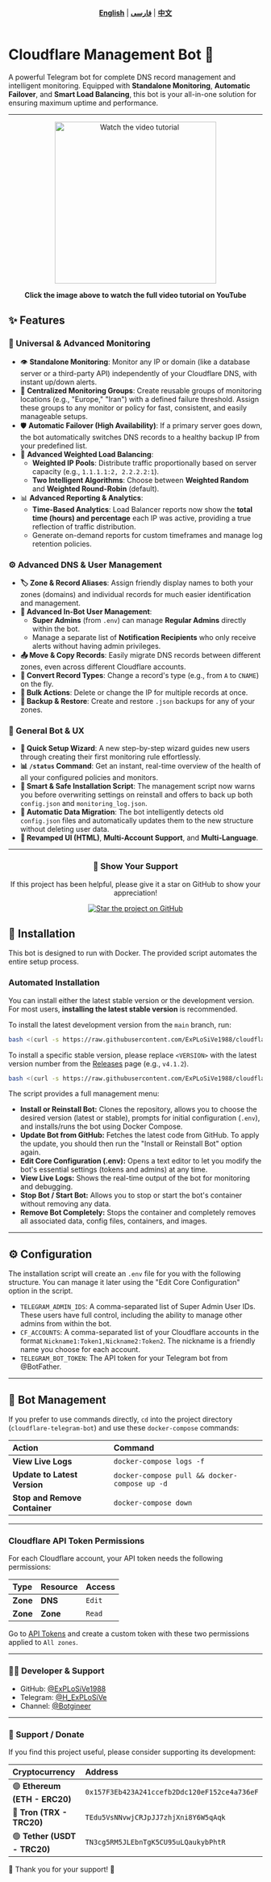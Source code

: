 <div align="center">
  <strong><a href="README.md">English</a></strong> | <strong><a href="README-FA.md">فارسی</a></strong> | <strong><a href="README-CH.md">中文</a></strong>
</div>
<br>

# Cloudflare Management Bot 🐳
A powerful Telegram bot for complete DNS record management and intelligent monitoring. Equipped with **Standalone Monitoring**, **Automatic Failover**, and **Smart Load Balancing**, this bot is your all-in-one solution for ensuring maximum uptime and performance.

---
<div align="center">
  <a href="https://www.youtube.com/watch?v=OOQ9rtHqeFQ" target="_blank">
    <img src="https://img.youtube.com/vi/OOQ9rtHqeFQ/hqdefault.jpg" alt="Watch the video tutorial" width="320">
  </a>
  <p><strong>Click the image above to watch the full video tutorial on YouTube</strong></p>
</div>

## ✨ Features

### 🚀 Universal & Advanced Monitoring
*   👁️ **Standalone Monitoring**: Monitor any IP or domain (like a database server or a third-party API) independently of your Cloudflare DNS, with instant up/down alerts.
*   📍 **Centralized Monitoring Groups**: Create reusable groups of monitoring locations (e.g., "Europe," "Iran") with a defined failure threshold. Assign these groups to any monitor or policy for fast, consistent, and easily manageable setups.
*   🛡️ **Automatic Failover (High Availability)**: If a primary server goes down, the bot automatically switches DNS records to a healthy backup IP from your predefined list.
*   🚦 **Advanced Weighted Load Balancing**:
    *   **Weighted IP Pools**: Distribute traffic proportionally based on server capacity (e.g., `1.1.1.1:2, 2.2.2.2:1`).
    *   **Two Intelligent Algorithms**: Choose between **Weighted Random** and **Weighted Round-Robin** (default).
*   📊 **Advanced Reporting & Analytics**:
    *   **Time-Based Analytics**: Load Balancer reports now show the **total time (hours) and percentage** each IP was active, providing a true reflection of traffic distribution.
    *   Generate on-demand reports for custom timeframes and manage log retention policies.

### ⚙️ Advanced DNS & User Management
*   **🏷️ Zone & Record Aliases**: Assign friendly display names to both your zones (domains) and individual records for much easier identification and management.
*   **👥 Advanced In-Bot User Management**:
    *   **Super Admins** (from `.env`) can manage **Regular Admins** directly within the bot.
    *   Manage a separate list of **Notification Recipients** who only receive alerts without having admin privileges.
*   **📤 Move & Copy Records**: Easily migrate DNS records between different zones, even across different Cloudflare accounts.
*   **🔄 Convert Record Types**: Change a record's type (e.g., from `A` to `CNAME`) on the fly.
*   **👥 Bulk Actions**: Delete or change the IP for multiple records at once.
*   **💾 Backup & Restore**: Create and restore `.json` backups for any of your zones.

### 🤖 General Bot & UX
*   **🚀 Quick Setup Wizard**: A new step-by-step wizard guides new users through creating their first monitoring rule effortlessly.
*   **📊 `/status` Command**: Get an instant, real-time overview of the health of all your configured policies and monitors.
*   **🐳 Smart & Safe Installation Script**: The management script now warns you before overwriting settings on reinstall and offers to back up both `config.json` and `monitoring_log.json`.
*   **🧠 Automatic Data Migration**: The bot intelligently detects old `config.json` files and automatically updates them to the new structure without deleting user data.
*   **🎨 Revamped UI (HTML)**, **Multi-Account Support**, and **Multi-Language**.

---

<div align="center">
  <h3>💖 Show Your Support</h3>
  <p>If this project has been helpful, please give it a star on GitHub to show your appreciation!</p>
  <a href="https://github.com/ExPLoSiVe1988/cloudflare-telegram-bot/stargazers">
    <img src="https://img.shields.io/github/stars/ExPLoSiVe1988/cloudflare-telegram-bot?style=for-the-badge&logo=github&color=FFDD00&logoColor=black" alt="Star the project on GitHub">
  </a>
</div>

## 🚀 Installation

This bot is designed to run with Docker. The provided script automates the entire setup process.

### Automated Installation

You can install either the latest stable version or the development version. For most users, **installing the latest stable version** is recommended.

To install the latest development version from the `main` branch, run:
```bash
bash <(curl -s https://raw.githubusercontent.com/ExPLoSiVe1988/cloudflare-telegram-bot/main/install.sh)
```
To install a specific stable version, please replace `<VERSION>` with the latest version number from the [Releases](https://github.com/ExPLoSiVe1988/cloudflare-telegram-bot/releases) page (e.g., `v4.1.2`).
```bash
bash <(curl -s https://raw.githubusercontent.com/ExPLoSiVe1988/cloudflare-telegram-bot/<VERSION>/install.sh)
```
The script provides a full management menu:
*   **Install or Reinstall Bot:** Clones the repository, allows you to choose the desired version (latest or stable), prompts for initial configuration (`.env`), and installs/runs the bot using Docker Compose.
*   **Update Bot from GitHub:** Fetches the latest code from GitHub. To apply the update, you should then run the "Install or Reinstall Bot" option again.
*   **Edit Core Configuration (.env):** Opens a text editor to let you modify the bot's essential settings (tokens and admins) at any time.
*   **View Live Logs:** Shows the real-time output of the bot for monitoring and debugging.
*   **Stop Bot / Start Bot:** Allows you to stop or start the bot's container without removing any data.
*   **Remove Bot Completely:** Stops the container and completely removes all associated data, config files, containers, and images.

---

## ⚙️ Configuration

The installation script will create an `.env` file for you with the following structure. You can manage it later using the "Edit Core Configuration" option in the script.

*   `TELEGRAM_ADMIN_IDS`:  A comma-separated list of Super Admin User IDs. These users have full control, including the ability to manage other admins from within the bot.
*   `CF_ACCOUNTS`: A comma-separated list of your Cloudflare accounts in the format `Nickname1:Token1,Nickname2:Token2`. The nickname is a friendly name you choose for each account.
*   `TELEGRAM_BOT_TOKEN`: The API token for your Telegram bot from @BotFather.

---

## 🤖 Bot Management

If you prefer to use commands directly, `cd` into the project directory (`cloudflare-telegram-bot`) and use these `docker-compose` commands:

| Action                      | Command                                   |
| :-------------------------- | :---------------------------------------- |
| **View Live Logs**          | `docker-compose logs -f`                  |
| **Update to Latest Version**| `docker-compose pull && docker-compose up -d` |
| **Stop and Remove Container** | `docker-compose down`                     |

---

### Cloudflare API Token Permissions
For each Cloudflare account, your API token needs the following permissions:

| Type | Resource | Access |
| :--- | :---     | :---   |
| **Zone** | **DNS**    | `Edit` |
| **Zone** | **Zone**   | `Read` |

Go to [API Tokens](https://dash.cloudflare.com/profile/api-tokens) and create a custom token with these two permissions applied to `All zones`.

---

### 👨‍💻 Developer & Support
*   GitHub: [@ExPLoSiVe1988](https://github.com/ExPLoSiVe1988/cloudflare-telegram-bot)
*   Telegram: [@H_ExPLoSiVe](https://t.me/H_ExPLoSiVe)
*   Channel: [@Botgineer](https://t.me/Botgineer)
---
### 💖 Support / Donate
If you find this project useful, please consider supporting its development:

| Cryptocurrency            | Address                                      |
|:--------------------------|:---------------------------------------------|
| 🟣 **Ethereum (ETH - ERC20)** | `0x157F3Eb423A241ccefb2Ddc120eF152ce4a736eF` |
| 🔵 **Tron (TRX - TRC20)**     | `TEdu5VsNNvwjCRJpJJ7zhjXni8Y6W5qAqk`         |
| 🟢 **Tether (USDT - TRC20)**  | `TN3cg5RM5JLEbnTgK5CU95uLQaukybPhtR`         |

🙏 Thank you for your support! 🚀
